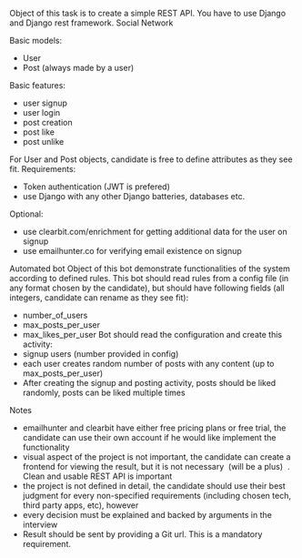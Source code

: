 Object of this task is to create a simple REST API. You have to use Django and Django rest
framework.
Social Network

Basic models:
- User
- Post (always made by a user)

Basic features:
- user signup
- user login
- post creation
- post like
- post unlike

For User and Post objects, candidate is free to define attributes as they see fit.
Requirements:
- Token authentication (JWT is prefered)
- use Django with any other Django batteries, databases etc.

Optional:
- use clearbit.com/enrichment for getting additional data for the user on signup
- use emailhunter.co for verifying email existence on signup

Automated bot
Object of this bot demonstrate functionalities of the system according to defined rules.
This bot should read rules from a config file (in any format chosen by the candidate), but
should have following fields (all integers, candidate can rename as they see fit):
- number_of_users
- max_posts_per_user
- max_likes_per_user
Bot should read the configuration and create this activity:
- signup users (number provided in config)
- each user creates random number of posts with any content (up to
max_posts_per_user)
- After creating the signup and posting activity, posts should be liked randomly, posts
can be liked multiple times

Notes
- emailhunter and clearbit have either free pricing plans or free trial, the candidate can
use their own account if he would like implement the functionality
- visual aspect of the project is not important, the candidate can create a frontend for
viewing the result, but it is not necessary ​ (will be a plus) ​ . Clean and usable REST
API is important
- the project is not defined in detail, the candidate should use their best judgment for
every non-specified requirements (including chosen tech, third party apps, etc),
however
- every decision must be explained and backed by arguments in the interview
- Result should be sent by providing a Git url. This is a mandatory requirement.
